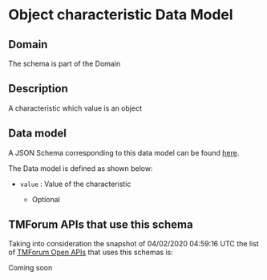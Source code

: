 # Object characteristic Data Model

## Domain

The  schema is part of the  Domain

## Description

A characteristic which value is an object

## Data model

A JSON Schema corresponding to this data model can be found
[here](https://github.com/tmforum-rand/schemas/blob/candidates/Common/ObjectCharacteristic.schema.json).

The Data model is defined as shown below:

- `value` : Value of the characteristic

  - Optional






## TMForum APIs that use this schema

Taking into consideration the snapshot of 04/02/2020 04:59:16 UTC the list of [TMForum Open APIs](https://www.tmforum.org/open-apis/) that uses this schemas is:

Coming soon